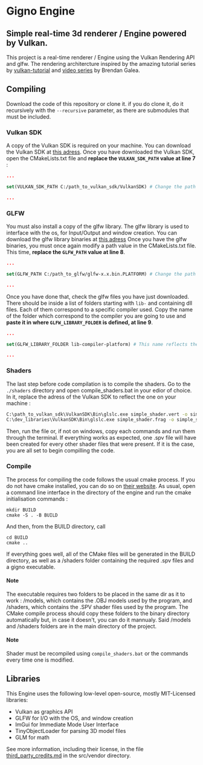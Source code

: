 ﻿# Gigno Engine

## Simple real-time 3d renderer / Engine powered by Vulkan.

This project is a real-time renderer / Engine using the Vulkan Rendering API and glfw. 
The rendering architercture inspired by the amazing tutorial series by [vulkan-tutorial](https://vulkan-tutorial.com/Introduction) and [video series](https://www.youtube.com/playlist?list=PL8327DO66nu9qYVKLDmdLW_84-yE4auCR) by Brendan Galea.

## Compiling

Download the code of this repository or clone it. if you do clone it, do it recursively with the ```--recursive``` parameter, as there are submodules that must be included.

### Vulkan SDK
A copy of the Vulkan SDK is required on your machine. You can download the Vulkan SDK at [this adress](https://vulkan.lunarg.com/).
Once you have downloaded the Vulkan SDK, open the CMakeLists.txt file and <b>replace the ```VULKAN_SDK_PATH``` value at line 7</b> :
```cmake
...

set(VULKAN_SDK_PATH C:/path_to_vulkan_sdk/VulkanSDK) # Change the path to reflect the one on your machine.

...
```

### GLFW
You must also install a copy of the glfw library. The glfw library is used to interface with the os, for Input/Output and window creation.
You can download the glfw library binaries at [this adress](https://www.glfw.org/download.html)
Once you have the glfw binaries, you must once again modify a path value in the CMakeLists.txt file.
This time, <b>replace the ```GLFW_PATH``` value at line 8</b>.
```cmake
...

set(GLFW_PATH C:/path_to_glfw/glfw-x.x.bin.PLATFORM) # Change the path to reflect the one on your machine.

...
```
Once you have done that, check the glfw files you have just downloaded. There should be inside a list of folders starting with ```lib-``` and containing dll files. 
Each of them correspond to a specific compiler used. Copy the name of the folder which correspond to the compiler you are going to use and <b>paste it in where ```GLFW_LIBRARY_FOLDER``` is defined, at line 9</b>.
```cmake 
...

set(GLFW_LIBRARY_FOLDER lib-compiler-platform) # This name reflects the compiler you are using.

...
```
### Shaders

The last step before code compilation is to compile the shaders. Go to the ```./shaders``` directory and open compile_shaders.bat in your edior of choice. 
In it, replace the adress of the Vulkan SDK to reflect the one on your machine : 
```bat
C:\path_to_vulkan_sdk\VulkanSDK\Bin\glslc.exe simple_shader.vert -o simple_shader.vert.spv
C:\dev_libraries\VulkanSDK\Bin\glslc.exe simple_shader.frag -o simple_shader.frag.spv
```
Then, run the file or, if not on windows, copy each commands and run them through the terminal.
If everything works as expected, one .spv file will have been created for every other shader files that were present.
If it is the case, you are all set to begin compilling the code.


### Compile
The process for compiling the code follows the usual cmake process. If you do not have cmake installed, you can do so on [their website](https://cmake.org/download/).
As usual, open a command line interface in the directory of the engine and run the cmake initialisation commands :
```
mkdir BUILD
cmake -S . -B BUILD
```
And then, from the BUILD directory, call
```
cd BUILD
cmake ..
```
If everything goes well, all of the CMake files will be generated in the BUILD directory, as well as a /shaders folder containing the required .spv files and a gigno executable.

#### Note
The executable requires two folders to be placed in the same dir as it to work : /models, which contains the .OBJ models used by the program, and /shaders, which contains the .SPV shader files used by the program.
The CMake compile process should copy these folders to the binary directory automatically but, in case it doesn't, you can do it mannualy.
Said /models and /shaders folders are in the main directory of the project.

#### Note
Shader must be recompiled using ```compile_shaders.bat``` or the commands every time one is modified. 

## Libraries

This Engine uses the following low-level open-source, mostly MIT-Licensed libraries:
  - Vulkan as graphics API
  - GLFW for I/O with the OS, and window creation
  - ImGui for Immediate Mode User Interface
  - TinyObjectLoader for parsing 3D model files
  - GLM for math

See more information, including their license, in the file [third_party_credits.md](src/vendor/third_party_credits.md) in the src/vendor directory.
